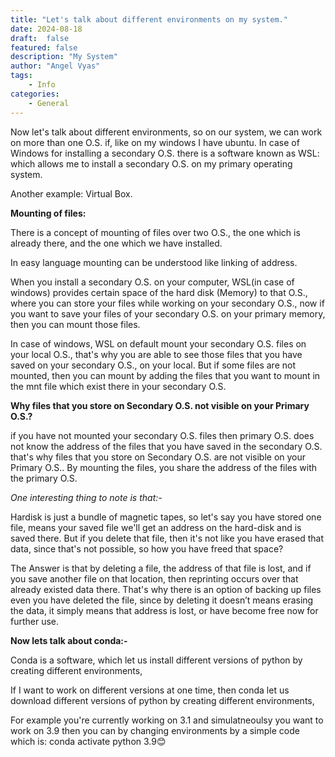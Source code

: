 ```yaml
---
title: "Let's talk about different environments on my system."
date: 2024-08-18
draft:  false   
featured: false  
description: "My System"
author: "Angel Vyas"
tags:
    - Info
categories:     
    - General
---
```


Now let's talk about different environments, so on our system, we can  work on more than one O.S. if, like on my windows I have ubuntu. In case of Windows for installing a secondary O.S. there is a software known as WSL: which allows me to install a secondary O.S. on my primary operating system. 

Another example: Virtual Box. 

 

 

**Mounting of files:** 

There is a concept of mounting of files over two O.S., the one which is already there, and the one which we have installed. 

In easy language mounting can be understood like linking of address. 

When you install a secondary O.S. on your computer, WSL(in case of windows) provides certain space of the hard disk (Memory) to that O.S., where you can store your files while working on your secondary O.S., now if you want to  save your files of your secondary O.S. on your primary memory, then you can mount those files. 

In case of windows, WSL on default mount your secondary O.S. files on your local O.S., that's why you are able to see those files that you have saved on your secondary O.S., on your local. But if some files are not mounted, then you can mount by adding the files that you want to mount in the mnt file which exist there in your secondary O.S.  

 

 

 

**Why files that you store on Secondary O.S. not visible on your Primary O.S.?** 

if you have not mounted your secondary O.S. files then primary O.S. does not know the address of the files that you have saved in the secondary O.S. that's why files that you store on Secondary O.S. are not visible on your Primary O.S.. By mounting the files, you share the address of the files with the primary O.S. 

 

*One interesting thing to note is that:-* 

Hardisk is just a bundle of magnetic tapes, so let's say you have stored one file, means your saved file we'll get an address on the hard-disk and is saved there. But if you delete that file, then it's not like you have erased that data, since that's not possible, so how you have freed that space? 

The Answer is that by deleting a file, the address of that file is lost, and if you save another file on that location, then reprinting occurs over that already existed data there. That's why there is an option of backing up files even you have deleted the file, since by deleting it doesn’t means erasing the data, it simply means that address is lost, or have become free now for further use. 

 

**Now lets talk about conda:-** 

Conda is a software, which let us install different versions of python by creating different environments, 

If I want to work on different versions at one time, then conda let us download different versions of python by creating different environments,  

For example you're currently working on 3.1 and simulatneoulsy you want to work on 3.9 then you can by changing environments by a simple code which is: conda activate python 3.9😊 

 